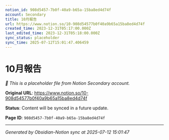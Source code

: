 ```yaml
---
notion_id: 908d5457-7b0f-40a9-b65a-15ba8ed4d74f
account: Secondary
title: 10月報告
url: https://www.notion.so/10-908d54577b0f40a9b65a15ba8ed4d74f
created_time: 2023-12-31T05:17:00.000Z
last_edited_time: 2023-12-31T05:18:00.000Z
sync_status: placeholder
sync_time: 2025-07-12T15:01:47.406459
---
```


# 10月報告

*🔄 This is a placeholder file from Notion Secondary account.*

**Original URL**: https://www.notion.so/10-908d54577b0f40a9b65a15ba8ed4d74f

**Status**: Content will be synced in a future update.

**Page ID**: `908d5457-7b0f-40a9-b65a-15ba8ed4d74f`

---

*Generated by Obsidian-Notion sync at 2025-07-12 15:01:47*
